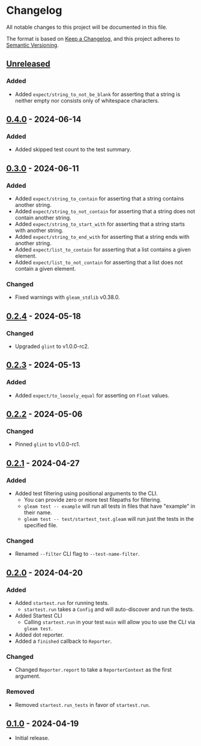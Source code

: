 # Changelog

All notable changes to this project will be documented in this file.

The format is based on [Keep a Changelog](https://keepachangelog.com/en/1.0.0/),
and this project adheres to [Semantic Versioning](https://semver.org/spec/v2.0.0.html).

## [Unreleased]

### Added

- Added `expect/string_to_not_be_blank` for asserting that a string is neither empty nor consists only of whitespace characters.

## [0.4.0] - 2024-06-14

### Added

- Added skipped test count to the test summary.

## [0.3.0] - 2024-06-11

### Added

- Added `expect/string_to_contain` for asserting that a string contains another string.
- Added `expect/string_to_not_contain` for asserting that a string does not contain another string.
- Added `expect/string_to_start_with` for asserting that a string starts with another string.
- Added `expect/string_to_end_with` for asserting that a string ends with another string.
- Added `expect/list_to_contain` for asserting that a list contains a given element.
- Added `expect/list_to_not_contain` for asserting that a list does not contain a given element.

### Changed

- Fixed warnings with `gleam_stdlib` v0.38.0.

## [0.2.4] - 2024-05-18

### Changed

- Upgraded `glint` to v1.0.0-rc2.

## [0.2.3] - 2024-05-13

### Added

- Added `expect/to_loosely_equal` for asserting on `Float` values.

## [0.2.2] - 2024-05-06

### Changed

- Pinned `glint` to v1.0.0-rc1.

## [0.2.1] - 2024-04-27

### Added

- Added test filtering using positional arguments to the CLI.
  - You can provide zero or more test filepaths for filtering.
  - `gleam test -- example` will run all tests in files that have "example" in their name.
  - `gleam test -- test/startest_test.gleam` will run just the tests in the specified file.

### Changed

- Renamed `--filter` CLI flag to `--test-name-filter`.

## [0.2.0] - 2024-04-20

### Added

- Added `startest.run` for running tests.
  - `startest.run` takes a `Config` and will auto-discover and run the tests.
- Added Startest CLI
  - Calling `startest.run` in your test `main` will allow you to use the CLI via `gleam test`.
- Added dot reporter.
- Added a `finished` callback to `Reporter`.

### Changed

- Changed `Reporter.report` to take a `ReporterContext` as the first argument.

### Removed

- Removed `startest.run_tests` in favor of `startest.run`.

## [0.1.0] - 2024-04-19

- Initial release.

[unreleased]: https://github.com/maxdeviant/startest/compare/v0.4.0...HEAD
[0.4.0]: https://github.com/maxdeviant/startest/compare/v0.3.0...v0.4.0
[0.3.0]: https://github.com/maxdeviant/startest/compare/v0.2.4...v0.3.0
[0.2.4]: https://github.com/maxdeviant/startest/compare/v0.2.3...v0.2.4
[0.2.3]: https://github.com/maxdeviant/startest/compare/v0.2.2...v0.2.3
[0.2.2]: https://github.com/maxdeviant/startest/compare/v0.2.1...v0.2.2
[0.2.1]: https://github.com/maxdeviant/startest/compare/v0.2.0...v0.2.1
[0.2.0]: https://github.com/maxdeviant/startest/compare/v0.1.0...v0.2.0
[0.1.0]: https://github.com/maxdeviant/startest/compare/6e7e1f2...v0.1.0
